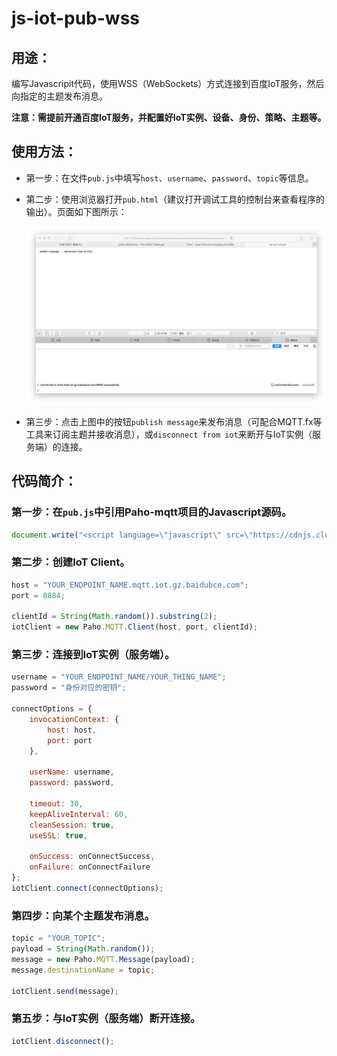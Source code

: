 # js-iot-pub-wss

## 用途：

编写Javascripit代码，使用WSS（WebSockets）方式连接到百度IoT服务，然后向指定的主题发布消息。

**注意：需提前开通百度IoT服务，并配置好IoT实例、设备、身份、策略、主题等。**

## 使用方法：

* 第一步：在文件`pub.js`中填写`host`、`username`、`password`、`topic`等信息。
* 第二步：使用浏览器打开`pub.html`（建议打开调试工具的控制台来查看程序的输出）。页面如下图所示：

    ![](img/js-iot-pub-wss.png)
    
* 第三步：点击上图中的按钮`publish message`来发布消息（可配合MQTT.fx等工具来订阅主题并接收消息），或`disconnect from iot`来断开与IoT实例（服务端）的连接。

## 代码简介：

### 第一步：在`pub.js`中引用Paho-mqtt项目的Javascript源码。

```javascript
document.write("<script language=\"javascript\" src=\"https://cdnjs.cloudflare.com/ajax/libs/paho-mqtt/1.0.1/mqttws31.js\"></script>");
```

### 第二步：创建IoT Client。

```javascript
host = "YOUR_ENDPOINT_NAME.mqtt.iot.gz.baidubce.com";
port = 8884;

clientId = String(Math.random()).substring(2);
iotClient = new Paho.MQTT.Client(host, port, clientId);
```

### 第三步：连接到IoT实例（服务端）。

```javascript
username = "YOUR_ENDPOINT_NAME/YOUR_THING_NAME";
password = "身份对应的密钥";

connectOptions = {
    invocationContext: {
        host: host,
        port: port
    },

    userName: username,
    password: password,

    timeout: 30,
    keepAliveInterval: 60,
    cleanSession: true,
    useSSL: true,

    onSuccess: onConnectSuccess,
    onFailure: onConnectFailure
};
iotClient.connect(connectOptions);
```

### 第四步：向某个主题发布消息。

```javascript
topic = "YOUR_TOPIC";
payload = String(Math.random());
message = new Paho.MQTT.Message(payload);
message.destinationName = topic;

iotClient.send(message);
```

### 第五步：与IoT实例（服务端）断开连接。

```javascript
iotClient.disconnect();
```